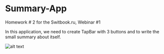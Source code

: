 # Summary-App

Homework # 2 for the Switbook.ru, Webinar #1

In this application, we need to create TapBar with 3 buttons and to write the small summary about itself.

![alt text](https://i.ibb.co/qxQnJbQ/Summary-App.png)
